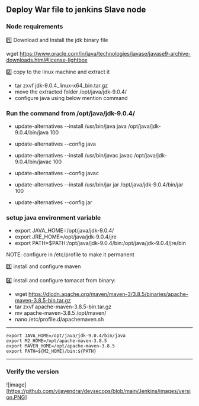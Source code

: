 <h2>Deploy War file to jenkins Slave node</h2>

<h3> Node requirements </h3>

:one: Download and Install the jdk binary file

wget https://www.oracle.com/in/java/technologies/javase/javase9-archive-downloads.html#license-lightbox

:two: copy to the linux machine and extract it

- tar zxvf jdk-9.0.4_linux-x64_bin.tar.gz
- move the extracted folder /opt/java/jdk-9.0.4/
- configure java using below mention command 

<h3>Run the command from /opt/java/jdk-9.0.4/ </h3>

- update-alternatives --install /usr/bin/java java /opt/java/jdk-9.0.4/bin/java 100
- update-alternatives --config java

- update-alternatives --install /usr/bin/javac javac /opt/java/jdk-9.0.4/bin/javac 100
- update-alternatives --config javac

- update-alternatives --install /usr/bin/jar jar /opt/java/jdk-9.0.4/bin/jar 100
- update-alternatives --config jar

<h3> setup java environment variable </h3>

- export JAVA_HOME=/opt/java/jdk-9.0.4/
- export JRE_HOME=/opt/java/jdk-9.0.4/jre
- export PATH=$PATH:/opt/java/jdk-9.0.4/bin:/opt/java/jdk-9.0.4/jre/bin

NOTE: configure in /etc/profile to make it permanent

:three: install and configure maven 



:four: install and configure tomacat from binary:

- wget https://dlcdn.apache.org/maven/maven-3/3.8.5/binaries/apache-maven-3.8.5-bin.tar.gz
- tar zxvf apache-maven-3.8.5-bin.tar.gz
- mv  apache-maven-3.8.5 /opt/maven/
- nano /etc/profile.d/apachemaven.sh
  
---
    export JAVA_HOME=/opt/java/jdk-9.0.4/bin/java
    export M2_HOME=/opt/apache-maven-3.8.5
    export MAVEN_HOME=/opt/apache-maven-3.8.5
    export PATH=${M2_HOME}/bin:${PATH}
---

<h3> Verify the version </h3>

![image][https://github.com/vijayendrar/devsecops/blob/main/Jenkins/images/version.PNG]



 


